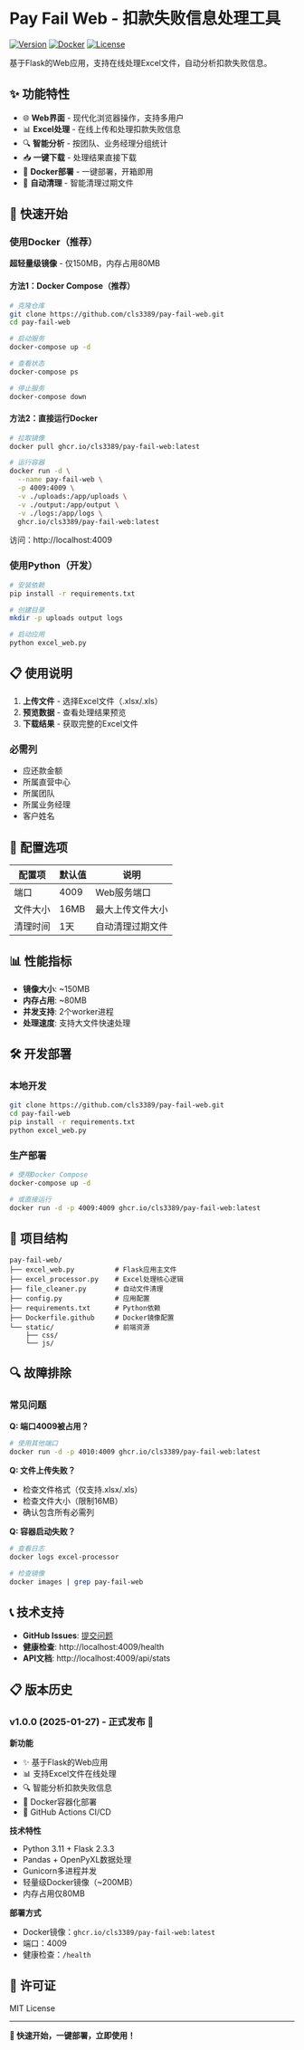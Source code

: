 # Pay Fail Web - 扣款失败信息处理工具

[![Version](https://img.shields.io/badge/version-v1.0.1-blue.svg)](https://github.com/cls3389/pay-fail-web/releases)
[![Docker](https://img.shields.io/badge/docker-ghcr.io%2Fcls3389%2Fpay--fail--web-blue.svg)](https://github.com/cls3389/pay-fail-web/pkgs/container/pay-fail-web)
[![License](https://img.shields.io/badge/license-MIT-green.svg)](LICENSE)

基于Flask的Web应用，支持在线处理Excel文件，自动分析扣款失败信息。

## ✨ 功能特性

- 🌐 **Web界面** - 现代化浏览器操作，支持多用户
- 📊 **Excel处理** - 在线上传和处理扣款失败信息
- 🔍 **智能分析** - 按团队、业务经理分组统计
- 📥 **一键下载** - 处理结果直接下载
- 🐳 **Docker部署** - 一键部署，开箱即用
- 🧹 **自动清理** - 智能清理过期文件

## 🚀 快速开始

### 使用Docker（推荐）

**超轻量级镜像** - 仅150MB，内存占用80MB

#### 方法1：Docker Compose（推荐）

```bash
# 克隆仓库
git clone https://github.com/cls3389/pay-fail-web.git
cd pay-fail-web

# 启动服务
docker-compose up -d

# 查看状态
docker-compose ps

# 停止服务
docker-compose down
```

#### 方法2：直接运行Docker

```bash
# 拉取镜像
docker pull ghcr.io/cls3389/pay-fail-web:latest

# 运行容器
docker run -d \
  --name pay-fail-web \
  -p 4009:4009 \
  -v ./uploads:/app/uploads \
  -v ./output:/app/output \
  -v ./logs:/app/logs \
  ghcr.io/cls3389/pay-fail-web:latest
```

访问：http://localhost:4009

### 使用Python（开发）

```bash
# 安装依赖
pip install -r requirements.txt

# 创建目录
mkdir -p uploads output logs

# 启动应用
python excel_web.py
```

## 📋 使用说明

1. **上传文件** - 选择Excel文件（.xlsx/.xls）
2. **预览数据** - 查看处理结果预览
3. **下载结果** - 获取完整的Excel文件

### 必需列
- 应还款金额
- 所属直营中心
- 所属团队
- 所属业务经理
- 客户姓名

## 🔧 配置选项

| 配置项 | 默认值 | 说明 |
|--------|--------|------|
| 端口 | 4009 | Web服务端口 |
| 文件大小 | 16MB | 最大上传文件大小 |
| 清理时间 | 1天 | 自动清理过期文件 |

## 📊 性能指标

- **镜像大小**: ~150MB
- **内存占用**: ~80MB
- **并发支持**: 2个worker进程
- **处理速度**: 支持大文件快速处理

## 🛠️ 开发部署

### 本地开发
```bash
git clone https://github.com/cls3389/pay-fail-web.git
cd pay-fail-web
pip install -r requirements.txt
python excel_web.py
```

### 生产部署
```bash
# 使用Docker Compose
docker-compose up -d

# 或直接运行
docker run -d -p 4009:4009 ghcr.io/cls3389/pay-fail-web:latest
```

## 📁 项目结构

```
pay-fail-web/
├── excel_web.py          # Flask应用主文件
├── excel_processor.py    # Excel处理核心逻辑
├── file_cleaner.py       # 自动文件清理
├── config.py             # 应用配置
├── requirements.txt      # Python依赖
├── Dockerfile.github     # Docker镜像配置
└── static/               # 前端资源
    ├── css/
    └── js/
```

## 🔍 故障排除

### 常见问题

**Q: 端口4009被占用？**
```bash
# 使用其他端口
docker run -d -p 4010:4009 ghcr.io/cls3389/pay-fail-web:latest
```

**Q: 文件上传失败？**
- 检查文件格式（仅支持.xlsx/.xls）
- 检查文件大小（限制16MB）
- 确认包含所有必需列

**Q: 容器启动失败？**
```bash
# 查看日志
docker logs excel-processor

# 检查镜像
docker images | grep pay-fail-web
```

## 📞 技术支持

- **GitHub Issues**: [提交问题](https://github.com/cls3389/pay-fail-web/issues)
- **健康检查**: http://localhost:4009/health
- **API文档**: http://localhost:4009/api/stats

## 📋 版本历史

### v1.0.0 (2025-01-27) - 正式发布 🎉

**新功能**
- ✨ 基于Flask的Web应用
- 📊 支持Excel文件在线处理
- 🔍 智能分析扣款失败信息
- 🐳 Docker容器化部署
- 🚀 GitHub Actions CI/CD

**技术特性**
- Python 3.11 + Flask 2.3.3
- Pandas + OpenPyXL数据处理
- Gunicorn多进程并发
- 轻量级Docker镜像（~200MB）
- 内存占用仅80MB

**部署方式**
- Docker镜像：`ghcr.io/cls3389/pay-fail-web:latest`
- 端口：4009
- 健康检查：`/health`

## 📄 许可证

MIT License

---

**🎉 快速开始，一键部署，立即使用！**